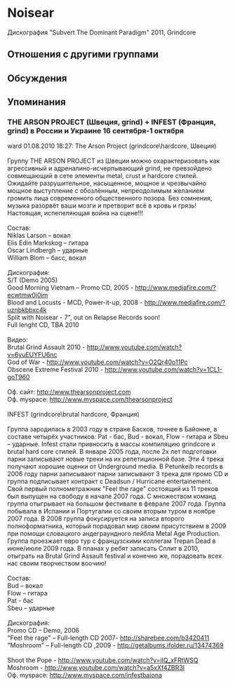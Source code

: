 # Noisear

Дискография
"Subvert The Dominant Paradigm" 2011, Grindcore

## Отношения с другими группами


## Обсуждения


## Упоминания

### THE ARSON PROJECT (Швеция, grind) + INFEST (Франция, grind) в России и Украине 16 сентября-1 октября

ward 01.08.2010 18:27:
The Arson Project (grindcore\hardcore, Швеция)<BR><BR>Группу THE ARSON PROJECT из Швеции можно охарактеризовать как агрессивный и адреналино-исчерпывающий grind, не превзойдено совмещающий в сете элементы metal, crust и hardcore стилей. Ожидайте разрушительное, насыщенное, мощное и чрезвычайно мощное выступление с обозлённым, непреодолимым желанием громить лица современного общественного позора. Без сомнения, музыка разорвёт ваши мозги и претворит всё в кровь и грязь! Настоящая, испепеляющая война на сцене!!!<BR><BR>Состав:<BR>Niklas Larson – вокал<BR>Elis Edin Markskog – гитара<BR>Oscar Lindbergh – ударные<BR>William Blom – басс, вокал<BR><BR>Дискография:<BR>S/T (Demo 2005) <BR>Good Morning Vietnam – Promo CD, 2005 - <A HREF="http://www.mediafire.com/?ecwtmw0j0im" TARGET="_blank">http://www.mediafire.com/?ecwtmw0j0im</A> <BR>Blood and Locusts - MCD, Power-it-up, 2008 - <A HREF="http://www.mediafire.com/?uznbkbbxc4k" TARGET="_blank">http://www.mediafire.com/?uznbkbbxc4k</A><BR>Split with Noisear - 7", out on Relapse Records soon! <BR>Full lenght CD, TBA 2010<BR><BR>Видео: <BR>Brutal Grind Assault 2010 - <A HREF="http://www.youtube.com/watch?v=6yuEUYFU6nc" TARGET="_blank">http://www.youtube.com/watch?v=6yuEUYFU6nc</A><BR>God of War - <A HREF="http://www.youtube.com/watch?v=O2Qr40o11Pc" TARGET="_blank">http://www.youtube.com/watch?v=O2Qr40o11Pc</A><BR>Obscene Extreme Festival 2010 - <A HREF="http://www.youtube.com/watch?v=1CL1-goT960" TARGET="_blank">http://www.youtube.com/watch?v=1CL1-goT960</A><BR><BR>Оф. сайт: <A HREF="http://www.thearsonproject.com" TARGET="_blank">http://www.thearsonproject.com</A><BR>Оф. myspace: <A HREF="http://www.myspace.com/thearsonproject" TARGET="_blank">http://www.myspace.com/thearsonproject</A><BR><BR>INFEST (grindcore\brutal hardcore, Франция)<BR><BR>Группа зародилась в 2003 году в стране Басков, точнее в Байонне, в составе четырёх участников: Pat - бас, Bud - вокал, Flow - гитара и Sbeu – ударные. Infest стали привносить в массы компиляцию grindcore и brutal hard core стилей. В январе 2005 года, после 2х лет подготовки парни записывают новые треки на их репетиционной базе. Эти 4 трека получают хорошие оценки от Underground media. В Petunkeib records в 2006 году парни записывают парни записывают 3 трека для промо CD и группа подписывает контракт с Deadsun / Hurricane entertainement. Свой первый полнометражник "Feel the rage" состоящий из 11 треков был выпущен на свободу в начале 2007 года. С множеством команд группа отыгрывает на большом фестивале в феврале 2007 года. Группа побывала в Испании и Португалии со своим вторым туром в ноябре 2007 года. В 2008 группа фокусируется на записа второго полноформатника, который порадовал мир своим присутствием в 2009 при помощи словацкого андеграундного лейбла Metal Age Production. Группа проезжает евро тур с французскими коллегам Trepan Dead в июне/июле 2009 года. В планах у ребят записать Сплит в 2010, отыграть на Brutal Grind Assault festival и конечно же, порадовать всех нас своим творчеством воочию!<BR><BR>Состав:<BR>Bud – вокал<BR>Flow – гитара<BR>Pat - бас<BR>Sbeu – ударные<BR><BR>Дискография:<BR>Promo CD – Demo, 2006<BR>"Feel the rage" – Full-length CD 2007- <A HREF="http://sharebee.com/b3420411" TARGET="_blank">http://sharebee.com/b3420411</A><BR>"Moshroom" – Full-length CD ,2009 - <A HREF="http://getalbums.ifolder.ru/13474369" TARGET="_blank">http://getalbums.ifolder.ru/13474369</A><BR><BR>Shoot the Pope - <A HREF="http://www.youtube.com/watch?v=iIQ_xFRtWSQ" TARGET="_blank">http://www.youtube.com/watch?v=iIQ_xFRtWSQ</A><BR>Moshroom - <A HREF="http://www.youtube.com/watch?v=a5xXf4ZBR3I" TARGET="_blank">http://www.youtube.com/watch?v=a5xXf4ZBR3I</A><BR>Оф. myspace: <A HREF="http://www.myspace.com/infestbaiona" TARGET="_blank">http://www.myspace.com/infestbaiona</A> <BR><BR><BR><BR><BR>

